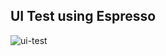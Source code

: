 ## UI Test using Espresso

![ui-test](https://user-images.githubusercontent.com/27923352/181019669-a97122ec-bd2b-40c7-9a95-f2d2bdb191a8.gif)
